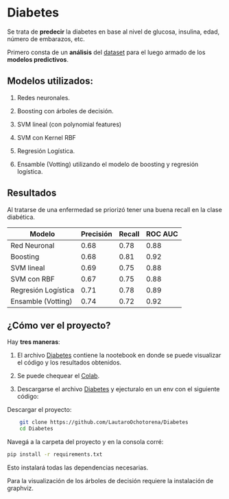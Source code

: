 # Diabetes
Se trata de **predecir** la diabetes en base al nivel de glucosa, insulina, edad, número de embarazos, etc.

Primero consta de un **análisis** del [dataset](https://github.com/LautaroOchotorena/Diabetes/blob/master/diabetes.csv) para el luego armado de los **modelos predictivos**.

## Modelos utilizados:

1. Redes neuronales.

2. Boosting con árboles de decisión.

3. SVM lineal (con polynomial features)

4. SVM con Kernel RBF

5. Regresión Logística.

6. Ensamble (Votting) utilizando el modelo de boosting y regresión logística.

## Resultados

Al tratarse de una enfermedad se priorizó tener una buena recall en la clase diabética.

| Modelo       | Precisión | Recall | ROC AUC |
|--------------|--------|-----------|---------|
| Red Neuronal    | 0.68   | 0.78      | 0.88    |
| Boosting     | 0.68   | 0.81      | 0.92    |
| SVM lineal     | 0.69  | 0.75      | 0.88    |
| SVM con RBF     | 0.67   | 0.75      | 0.88    |
| Regresión Logística     | 0.71   | 0.78      | 0.89    |
| Ensamble (Votting)     | 0.74   | 0.72      | 0.92    |

## ¿Cómo ver el proyecto?

Hay **tres maneras**:

1. El archivo [Diabetes](https://github.com/LautaroOchotorena/Diabetes/blob/master/Diabetes.ipynb) contiene la nootebook en donde se puede visualizar el código y los resultados obtenidos.

2. Se puede chequear el [Colab](https://colab.research.google.com/drive/1POTSqMkTs5cnioWX-Asejc1yMX1R39QO?usp=sharing).

3. Descargarse el archivo [Diabetes](https://github.com/LautaroOchotorena/Diabetes/blob/master/Diabetes.ipynb) y ejecturalo en un env con el siguiente código:

Descargar el proyecto:

```bash
    git clone https://github.com/LautaroOchotorena/Diabetes
    cd Diabetes
```

Navegá a la carpeta del proyecto y en la consola corré:

```bash
pip install -r requirements.txt
```

Esto instalará todas las dependencias necesarias.

Para la visualización de los árboles de decisión requiere la instalación de graphviz.